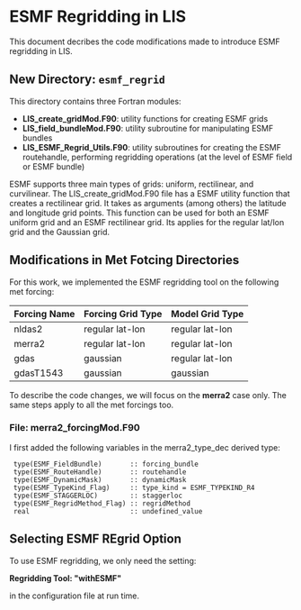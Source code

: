 # ESMF Regridding in LIS

This document decribes the code modifications made to introduce ESMF regridding in LIS.


## New Directory: `esmf_regrid`
This directory contains three Fortran modules:

- **LIS_create_gridMod.F90**: utility functions for creating ESMF grids
- **LIS_field_bundleMod.F90**: utility subroutine for manipulating ESMF bundles
- **LIS_ESMF_Regrid_Utils.F90**: utility subroutines for creating the ESMF routehandle, performing regridding operations (at the level of ESMF field or ESMF bundle)

ESMF supports three main types of grids: uniform, rectilinear, and curvilinear. 
The LIS_create_gridMod.F90 file has a ESMF utility function that creates a rectilinear grid. 
It takes as arguments (among others) the latitude and longitude grid points. 
This function can be used for both an ESMF uniform grid and an ESMF rectilinear grid. 
Its applies for the regular lat/lon grid and the Gaussian grid.

## Modifications in Met Fotcing Directories
For this work, we implemented the ESMF regridding tool on the following met forcing:

| Forcing Name | Forcing Grid Type | Model Grid Type |
| --- | --- | --- |
| nldas2       | regular lat-lon   | regular lat-lon |
| merra2       | regular lat-lon   | regular lat-lon |
| gdas         | gaussian          | regular lat-lon |
| gdasT1543    | gaussian          | gaussian        |

To describe the code changes, we will focus on the **merra2** case only. The same steps apply to all the met forcings too.

### File: merra2_forcingMod.F90
I first added the following variables in the merra2_type_dec derived type:

     type(ESMF_FieldBundle)       :: forcing_bundle
     type(ESMF_RouteHandle)       :: routehandle
     type(ESMF_DynamicMask)       :: dynamicMask
     type(ESMF_TypeKind_Flag)     :: type_kind = ESMF_TYPEKIND_R4
     type(ESMF_STAGGERLOC)        :: staggerloc
     type(ESMF_RegridMethod_Flag) :: regridMethod
     real                         :: undefined_value 
     
  


## Selecting ESMF REgrid Option
To use ESMF regridding, we only need the setting:

  **Regridding Tool: "withESMF"** 
        
in the configuration file at run time.
